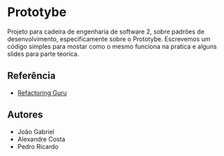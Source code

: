 
# Prototybe

Projeto para cadeira de engenharia de software 2, sobre padrões de desenvolvimento, especificamente sobre o Prototybe. Escrevemos um código simples para mostar como o mesmo funciona na pratica e alguns slides para parte teorica.


## Referência

 - [Refactoring Guru](https://refactoring.guru/pt-br/design-patterns/prototype)
 

## Autores

- João Gabriel
- Alexandre Costa
- Pedro Ricardo

